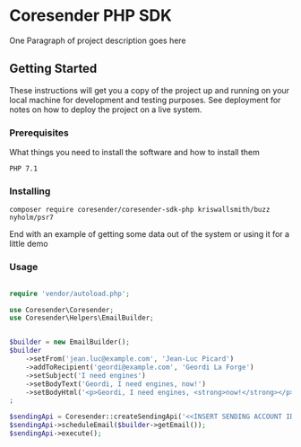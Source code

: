 # Coresender PHP SDK

One Paragraph of project description goes here

## Getting Started

These instructions will get you a copy of the project up and running on your local machine for development and testing purposes. See deployment for notes on how to deploy the project on a live system.

### Prerequisites

What things you need to install the software and how to install them

```
PHP 7.1
```

### Installing

```
composer require coresender/coresender-sdk-php kriswallsmith/buzz nyholm/psr7
```

End with an example of getting some data out of the system or using it for a little demo


### Usage

```php

require 'vendor/autoload.php';

use Coresender\Coresender;
use Coresender\Helpers\EmailBuilder;


$builder = new EmailBuilder();
$builder
    ->setFrom('jean.luc@example.com', 'Jean-Luc Picard')
    ->addToRecipient('geordi@example.com', 'Geordi La Forge')
    ->setSubject('I need engines')
    ->setBodyText('Geordi, I need engines, now!')
    ->setBodyHtml('<p>Geordi, I need engines, <strong>now!</strong></p>')
;

$sendingApi = Coresender::createSendingApi('<<INSERT SENDING ACCOUNT ID>>', '<<INSERT SENDING ACCOUNT KEY>>');
$sendingApi->scheduleEmail($builder->getEmail());
$sendingApi->execute();
```